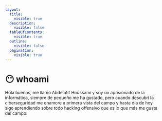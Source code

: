 ```yaml
---
layout:
  title:
    visible: true
  description:
    visible: false
  tableOfContents:
    visible: true
  outline:
    visible: false
  pagination:
    visible: true
---
```


# 😶 whoami

Hola buenas, me llamo Abdelatif Houssami y soy un apasionado de la informática, siempre de pequeño me ha gustado, pero cuando descubrí la ciberseguridad me enamore a primera vista del campo y hasta día de hoy sigo aprendiendo sobre todo hacking offensivo que es lo que más me gusta del campo.
